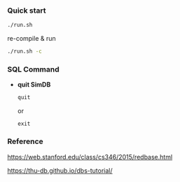 ### Quick start
```bash
./run.sh
```

re-compile & run

```bash
./run.sh -c
```

### SQL Command

* **quit SimDB**

  ```sql
  quit
  ```

  or

  ```
  exit
  ```

### Reference

https://web.stanford.edu/class/cs346/2015/redbase.html

https://thu-db.github.io/dbs-tutorial/
